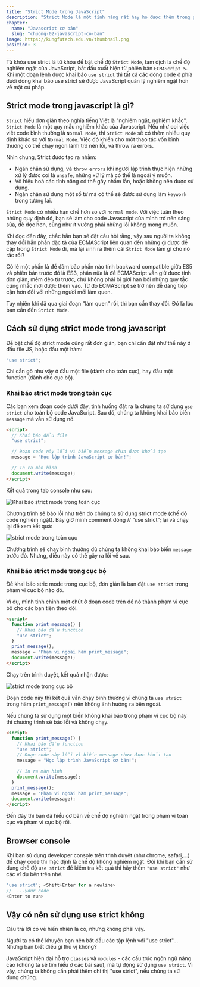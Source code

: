 ```yaml
---
title: "Strict Mode trong JavaScript"
description: "Strict Mode là một tính năng rất hay ho được thêm trong phiên bản EMAScript 2015. Đây là một khái niệm mới, hãy cùng mình tìm hiểu nhé."
chapter:
  name: "Javascript cơ bản"
  slug: "chuong-02-javascript-co-ban"
image: https://kungfutech.edu.vn/thumbnail.png
position: 3
---
```


Từ khóa use strict là từ khóa để bật chế độ `Strict Mode`, tạm dịch là chế độ nghiêm ngặt của JavaScript, bắt đầu xuất hiện từ phiên bản `ECMAScript 5`. Khi một đoạn lệnh được khai báo `use strict` thì tất cả các dòng code ở phía dưới dòng khai báo use strict sẽ được JavaScript quản lý nghiêm ngặt hơn về mặt cú pháp.

## Strict mode trong javascript là gì?

`Strict` hiểu đơn giản theo nghĩa tiếng Việt là "nghiêm ngặt, nghiêm khắc". `Strict Mode` là một quy mẫu nghiêm khắc của Javascript. Nếu như coi việc viết code bình thường là `Normal Mode`, thì `Strict Mode` sẽ có thêm nhiều quy định khác so với `Normal Mode`. Việc đó khiến cho một thao tác vốn bình thường có thể chạy ngon lành trở nên lỗi, và throw ra errors.

Nhìn chung, Strict được tạo ra nhằm:

- Ngăn chặn sử dụng, và `throw errors` khi người lập trình thực hiện những xử lý được coi là `unsafe`, những xử lý mà có thể là ngoài ý muốn.
- Vô hiệu hoá các tính năng có thể gây nhầm lẫn, hoặc không nên được sử dụng.
- Ngăn chặn sử dụng một số từ mà có thể sẽ được sử dụng làm `keywork` trong tương lai.

`Strict Mode` có nhiều hạn chế hơn so với `normal mode`. Với việc tuân theo những quy định đó, bạn sẽ làm cho code Javascript của mình trở nên sáng sủa, dễ đọc hơn, cũng như ít vướng phải những lỗi không mong muốn.

Khi đọc đến đây, chắc hẳn bạn sẽ đặt câu hỏi rằng, vậy sau người ta không thay đổi hẳn phần đặc tả của ECMAScript liên quan đến những gì được đề cập trong `Strict Mode` đi, mà lại sinh ra thêm cái `Strict Mode` làm gì cho nó rắc rối?

Có lẽ một phần là để đảm bảo phần nào tính backward compatible giữa ES5 và phiên bản trước đó là ES3, phần nữa là để ECMAScript vẫn giữ được tính đơn giản, mềm dẻo từ trước, chứ không phải bị giới hạn bởi những quy tắc cứng nhắc mới được thêm vào. Từ đó ECMAScript sẽ trở nên dễ dàng tiếp cận hơn đối với những người mới làm quen.

Tuy nhiên khi đã qua giai đoạn "làm quen" rồi, thì bạn cần thay đổi. Đó là lúc bạn cần đến `Strict Mode`.

## Cách sử dụng strict mode trong javascript

Để bật chế độ strict mode cũng rất đơn giản, bạn chỉ cần đặt như thế này ở đầu file JS, hoặc đầu một hàm:

```js
"use strict";
```

Chỉ cần gõ như vậy ở đầu một file (dành cho toàn cục), hay đầu một function (dành cho cục bộ).

### Khai báo strict mode trong toàn cục

Các bạn xem đoạn code dưới đây, tình huống đặt ra là chúng ta sử dụng `use strict` cho toàn bộ code JavaScript. Sau đó, chúng ta không khai báo biến `message` mà vẫn sử dụng nó.

```html
<script>
  // Khai báo đầu file
  "use strict";

  // Đoạn code này lỗi vì biến message chưa được khởi tạo
  message = "Học lập trình JavaScript cơ bản!";

  // In ra màn hình
  document.write(message);
</script>
```

Kết quả trong tab console như sau:

![Khai báo strict mode trong toàn cục](https://user-images.githubusercontent.com/29374426/156493527-e32455e1-37af-4ae6-87a4-a315c955293c.png)

Chương trình sẽ báo lỗi như trên do chúng ta sử dụng strict mode (chế độ code nghiêm ngặt). Bây giờ mình comment dòng // “use strict”; lại và chạy lại để xem kết quả:

![strict mode trong toàn cục](https://user-images.githubusercontent.com/29374426/156493575-39159323-4417-47b4-a4a9-23ecd915019d.png)

Chương trình sẽ chạy bình thường dù chúng ta không khai báo biến `message` trước đó. Nhưng, điều này có thể gây ra lỗi về sau.

### Khai báo strict mode trong cục bộ

Để khai báo stric mode trong cục bộ, đơn giản là bạn đặt `use strict` trong phạm vi cục bộ nào đó.

Ví dụ, mình tinh chỉnh một chút ở đoạn code trên để nó thành phạm vi cục bộ cho các bạn tiện theo dõi.

```html
<script>
  function print_message() {
    // Khai báo đầu function
    "use strict";
  }
  print_message();
  message = "Phạm vi ngoài hàm print_message";
  document.write(message);
</script>
```

Chạy trên trình duyệt, kết quả nhận được:

![strict mode trong cục bộ](https://user-images.githubusercontent.com/29374426/156493603-c07874e5-b8cc-474e-b5c1-4cf98891689b.png)

Đoạn code này thì kết quả vẫn chạy bình thường vì chúng ta `use strict` trong hàm `print_message()` nên không ảnh hưởng ra bên ngoài.

Nếu chúng ta sử dụng một biến không khai báo trong phạm vi cục bộ này thì chương trình sẽ báo lỗi và không chạy.

```html
<script>
  function print_message() {
    // Khai báo đầu function
    "use strict";
    // Đoạn code này lỗi vì biến message chưa được khởi tạo
    message = "Học lập trình JavaScript cơ bản!";

    // In ra màn hình
    document.write(message);
  }
  print_message();
  message = "Phạm vi ngoài hàm print_message";
  document.write(message);
</script>
```

Đến đây thì bạn đã hiểu cơ bản về chế độ nghiêm ngặt trong phạm vi toàn cục và phạm vi cục bộ rồi.

## Browser console

Khi bạn sử dụng developer console trên trình duyệt (như chrome, safari,...) để chạy code thì mặc định là chế độ không nghiêm ngặt. Đôi khi bạn cần sử dụng chế độ `use strict` để kiểm tra kết quả thì hãy thêm `"use strict"` như các ví dụ bên trên nhé.

```js
'use strict'; <Shift+Enter for a newline>
//  ...your code
<Enter to run>
```

## Vậy có nên sử dụng use strict không

Câu trả lời có vẻ hiển nhiên là có, nhưng không phải vậy.

Người ta có thể khuyên bạn nên bắt đầu các tập lệnh với "use strict"... Nhưng bạn biết điều gì thú vị không?

JavaScript hiện đại hỗ trợ `classes` và `modules` - các cấu trúc ngôn ngữ nâng cao (chúng ta sẽ tìm hiểu ở các bài sau), mà tự động sử dụng `use strict`. Vì vậy, chúng ta không cần phải thêm chỉ thị "use strict", nếu chúng ta sử dụng chúng.
